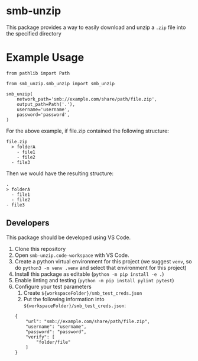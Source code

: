 # smb-unzip
This package provides a way to easily download and unzip a `.zip` file into the specified directory

# Example Usage

```
from pathlib import Path

from smb_unzip.smb_unzip import smb_unzip

smb_unzip(
    network_path='smb://example.com/share/path/file.zip',
    output_path=Path('.'),
    username='username',
    password='password',
)
```

For the above example, if file.zip contained the following structure:
```
file.zip
  > folderA
    - file1
    - file2
  - file3
```

Then we would have the resulting structure:
```
.
> folderA
  - file1
  - file2
- file3
```

## Developers
This package should be developed using VS Code.
1. Clone this repository
2. Open `smb-unzip.code-workspace` with VS Code.
3. Create a python virtual environment for this project (we suggest `venv`, so do `python3 -m venv .venv` and select that environment for this project)
4. Install this package as editable (`python -m pip install -e .`)
5. Enable linting and testing (`python -m pip install pylint pytest`)
6. Configure your test parameters
    1. Create `${workspaceFolder}/smb_test_creds.json`
    2. Put the following information into `${workspaceFolder}/smb_test_creds.json`:
    ```
    {
        "url": "smb://example.com/share/path/file.zip",
        "username": "username",
        "password": "password",
        "verify": [
            "folder/file"
        ]
    }
    ```